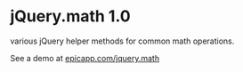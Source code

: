 jQuery.math 1.0
===
various jQuery helper methods for common math operations.  

See a demo at <a href="//epicapp.com/jquery.math">epicapp.com/jquery.math</a>

